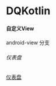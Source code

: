 # DQKotlin

#### 自定义View 
android-view 分支
###### 仪表盘
[仪表盘](https://upload-images.jianshu.io/upload_images/4997216-16a358f813540fc9.png?imageMogr2/auto-orient/strip%7CimageView2/2/w/1240)
